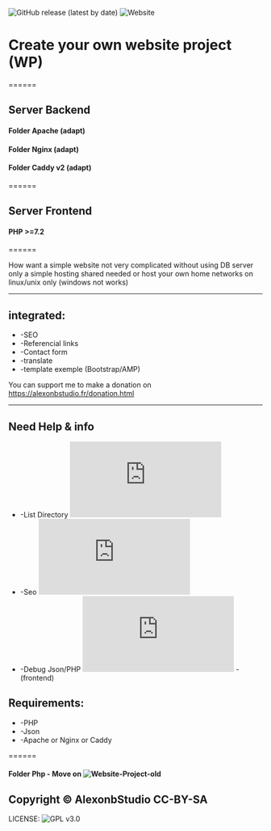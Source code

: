 ![GitHub release (latest by date)](https://img.shields.io/github/v/release/alexonbstudio/website-project)
![Website](https://img.shields.io/website?style=for-the-badge&url=https%3A%2F%2Falexonbstudio.fr)

# Create your own website project (WP)

======

## Server Backend 
#### Folder Apache (adapt)
#### Folder Nginx (adapt)
#### Folder Caddy v2 (adapt)

======

## Server Frontend
#### PHP >=7.2



======

How want a simple website not very complicated without using DB server only a simple hosting shared needed or host your own home networks on linux/unix only (windows not works)

------

## integrated: 

+ -SEO 
+ -Referencial links 
+ -Contact form 
+ -translate 
+ -template exemple (Bootstrap/AMP)


You can support me to make a donation on https://alexonbstudio.fr/donation.html


------
## Need Help & info 

+ -List Directory ![list-directory](https://github.com/alexonbstudio/website-project/blob/master/list-directory.md)
+ -Seo ![SEO](https://github.com/alexonbstudio/website-project/blob/master/need-help.md)
+ -Debug Json/PHP ![Debug Json with PHP](https://github.com/alexonbstudio/website-project/blob/master/debug.php) - (frontend)

## Requirements:

+ -PHP
+ -Json
+ -Apache or Nginx or Caddy

======

#### Folder Php - Move on ![Website-Project-old](https://github.com/alexonbstudio/website-project-old)

Copyright &copy; AlexonbStudio CC-BY-SA
------
LICENSE: ![GPL v3.0](https://github.com/alexonbstudio/website-project/blob/master/LICENSE)
